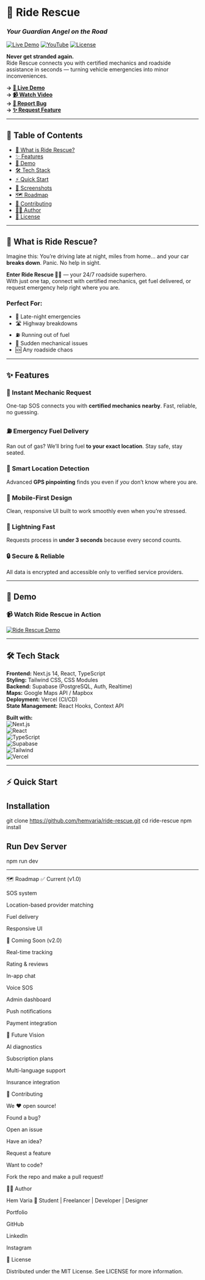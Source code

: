 # 🚗 Ride Rescue  

### *Your Guardian Angel on the Road*  

[![Live Demo](https://img.shields.io/badge/demo-live-success?style=for-the-badge&logo=vercel)](https://ride-rescue-updated.vercel.app)
[![YouTube](https://img.shields.io/badge/YouTube-Watch%20Demo-red?style=for-the-badge&logo=youtube)](https://youtu.be/fXZ9sKJBNa8?si=qNSx2DskYFHZXZZJ)
[![License](https://img.shields.io/badge/license-MIT-blue?style=for-the-badge)](LICENSE)

**Never get stranded again.**  
Ride Rescue connects you with certified mechanics and roadside assistance in seconds — turning vehicle emergencies into minor inconveniences.  

**→ [🚀 Live Demo](https://ride-rescue-updated.vercel.app)**  
**→ [📹 Watch Video](https://youtu.be/fXZ9sKJBNa8?si=qNSx2DskYFHZXZZJ)**  
**→ [🐛 Report Bug](https://github.com/hemvaria/ride-rescue/issues)**  
**→ [✨ Request Feature](https://github.com/hemvaria/ride-rescue/issues)**  

---

## 📖 Table of Contents  

- [🎯 What is Ride Rescue?](#-what-is-ride-rescue)  
- [✨ Features](#-features)  
- [🎥 Demo](#-demo)  
- [🛠️ Tech Stack](#️-tech-stack)  
- [⚡ Quick Start](#-quick-start)  
- [📱 Screenshots](#-screenshots)  
- [🗺️ Roadmap](#️-roadmap)  
- [🤝 Contributing](#-contributing)  
- [👨‍💻 Author](#-author)  
- [📄 License](#-license)  

---

## 🎯 What is Ride Rescue?  

Imagine this: You’re driving late at night, miles from home… and your car **breaks down**. Panic. No help in sight.  

**Enter Ride Rescue 🦸‍♂️** — your 24/7 roadside superhero.  
With just one tap, connect with certified mechanics, get fuel delivered, or request emergency help right where you are.  

### Perfect For:
- 🌃 Late-night emergencies  
- 🛣️ Highway breakdowns  
- ⛽ Running out of fuel  
- 🔧 Sudden mechanical issues  
- 🆘 Any roadside chaos  

---

## ✨ Features  

### 🔧 Instant Mechanic Request  
One-tap SOS connects you with **certified mechanics nearby**. Fast, reliable, no guessing.  

### ⛽ Emergency Fuel Delivery  
Ran out of gas? We’ll bring fuel **to your exact location**. Stay safe, stay seated.  

### 📍 Smart Location Detection  
Advanced **GPS pinpointing** finds you even if *you* don’t know where you are.  

### 📱 Mobile-First Design  
Clean, responsive UI built to work smoothly even when you’re stressed.  

### 🚀 Lightning Fast  
Requests process in **under 3 seconds** because every second counts.  

### 🔒 Secure & Reliable  
All data is encrypted and accessible only to verified service providers.  

---

## 🎥 Demo  

### 📹 Watch Ride Rescue in Action  

[![Ride Rescue Demo](https://img.youtube.com/vi/fXZ9sKJBNa8/maxresdefault.jpg)](https://youtu.be/fXZ9sKJBNa8?si=qNSx2DskYFHZXZZJ)  

---

## 🛠️ Tech Stack  

**Frontend:** Next.js 14, React, TypeScript  
**Styling:** Tailwind CSS, CSS Modules  
**Backend:** Supabase (PostgreSQL, Auth, Realtime)  
**Maps:** Google Maps API / Mapbox  
**Deployment:** Vercel (CI/CD)  
**State Management:** React Hooks, Context API  

**Built with:**  
![Next.js](https://img.shields.io/badge/Next.js-000?style=for-the-badge&logo=next.js)  
![React](https://img.shields.io/badge/React-61DAFB?style=for-the-badge&logo=react&logoColor=black)  
![TypeScript](https://img.shields.io/badge/TypeScript-3178C6?style=for-the-badge&logo=typescript&logoColor=white)  
![Supabase](https://img.shields.io/badge/Supabase-3ECF8E?style=for-the-badge&logo=supabase&logoColor=white)  
![Tailwind](https://img.shields.io/badge/Tailwind-38B2AC?style=for-the-badge&logo=tailwind-css&logoColor=white)  
![Vercel](https://img.shields.io/badge/Vercel-000?style=for-the-badge&logo=vercel)  

---

## ⚡ Quick Start  

## Installation

git clone https://github.com/hemvaria/ride-rescue.git
cd ride-rescue
npm install


##  Run Dev Server

npm run dev


------------------

🗺️ Roadmap
✅ Current (v1.0)

SOS system

Location-based provider matching

Fuel delivery

Responsive UI

🚀 Coming Soon (v2.0)

Real-time tracking

Rating & reviews

In-app chat

Voice SOS

Admin dashboard

Push notifications

Payment integration

🔮 Future Vision

AI diagnostics

Subscription plans

Multi-language support

Insurance integration

🤝 Contributing

We ❤️ open source!

Found a bug?

Open an issue

Have an idea?

Request a feature

Want to code?

Fork the repo and make a pull request!

👨‍💻 Author

Hem Varia
🚀 Student | Freelancer | Developer | Designer

Portfolio

GitHub

LinkedIn

Instagram

📄 License

Distributed under the MIT License.
See LICENSE
 for more information.

